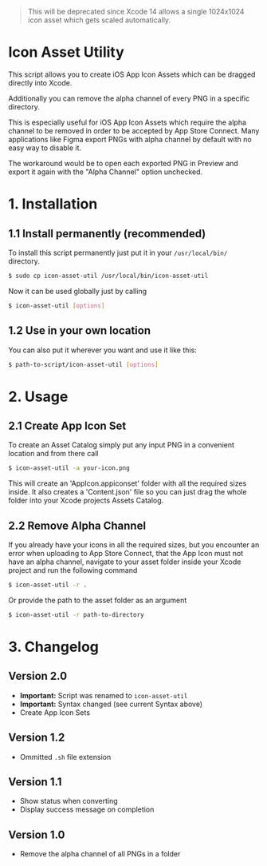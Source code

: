 > This will be deprecated since Xcode 14 allows a single 1024x1024 icon asset which gets scaled automatically.

# Icon Asset Utility
This script allows you to create iOS App Icon Assets which can be dragged directly into Xcode.

Additionally you can remove the alpha channel of every PNG in a specific directory. 

This is especially useful for iOS App Icon Assets which require the alpha channel to be removed in order to be accepted by App Store Connect. Many applications like Figma export PNGs with alpha channel by default with no easy way to disable it. 

The workaround would be to open each exported PNG in Preview and export it again with the "Alpha Channel" option unchecked.

# 1. Installation
## 1.1 Install permanently (recommended)
To install this script permanently just put it in your ```/usr/local/bin/``` directory.

```bash
$ sudo cp icon-asset-util /usr/local/bin/icon-asset-util
```

Now it can be used globally just by calling
```bash
$ icon-asset-util [options]
```

## 1.2 Use in your own location
You can also put it wherever you want and use it like this:

```bash
$ path-to-script/icon-asset-util [options]
```

# 2. Usage
## 2.1 Create App Icon Set
To create an Asset Catalog simply put any input PNG in a convenient location and from there call

```bash 
$ icon-asset-util -a your-icon.png
```
This will create an 'AppIcon.appiconset' folder with all the required sizes inside. It also creates a 'Content.json' file so you can just drag the whole folder into your Xcode projects Assets Catalog.

## 2.2 Remove Alpha Channel
If you already have your icons in all the required sizes, but you encounter an error when uploading to App Store Connect, that the App Icon must not have an alpha channel, navigate to your asset folder inside your Xcode project and run the following command

```bash 
$ icon-asset-util -r .
```

Or provide the path to the asset folder as an argument

```bash 
$ icon-asset-util -r path-to-directory
```

# 3. Changelog
## Version 2.0
* **Important:** Script was renamed to ```icon-asset-util```
* **Important:** Syntax changed (see current Syntax above)
* Create App Icon Sets

## Version 1.2
* Ommitted ```.sh``` file extension

## Version 1.1
* Show status when converting
* Display success message on completion

## Version 1.0
* Remove the alpha channel of all PNGs in a folder
